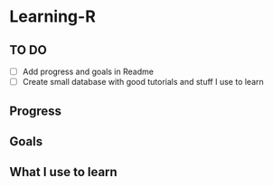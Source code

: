 # Learning-R

## TO DO
- [ ] Add progress and goals in Readme
- [ ] Create small database with good tutorials and stuff I use to learn

## Progress


## Goals


## What I use to learn
